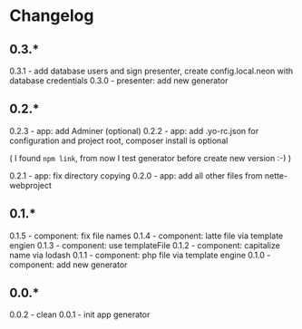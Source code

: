 # Changelog

## 0.3.*

0.3.1 - add database users and sign presenter, create config.local.neon with database credentials
0.3.0 - presenter: add new generator

## 0.2.*

0.2.3 - app: add Adminer (optional)
0.2.2 - app: add .yo-rc.json for configuration and project root, composer install is optional

( I found `npm link`, from now I test generator before create new version :-) )

0.2.1 - app: fix directory copying
0.2.0 - app: add all other files from nette-webproject

## 0.1.*

0.1.5 - component: fix file names
0.1.4 - component: latte file via template engien
0.1.3 - component: use templateFile
0.1.2 - component: capitalize name via lodash 
0.1.1 - component: php file via template engine
0.1.0 - component: add new generator

## 0.0.*

0.0.2 - clean 
0.0.1 - init app generator
